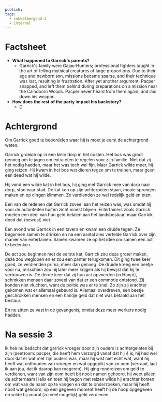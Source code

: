 ```yaml
---
publish: 
tags:
  - sukkelbergdnd-3
  - internal
---
```

# Factsheet
- **What happened to Garrick's parents?**
	- Garrick's family were Gajau-Hunters; professional fighters taught in the art of felling mythical creatures of large proportions. Due to their age and newborn son, missions became sparse, and their technique was lost, resulting in frustration. After yet another argument, Pacper snapped, and left them behind during preparations on a mission near the Calndoorn Woods. Pacper never heard from them again, and laid down his weapon.
- **How does the rest of the party impact his backstory?**
	- D
# Achtergrond
Om Garrick goed te beoordelen waar hij is moet je eerst de achtergrond weten.

Garrick groeide op in een klein dorp in het oosten. Het bos was groot genoeg om te jagen om extra eten te regelen voor zijn familie. Niet dat zij het nodig hadden, maar het was toch wel fijn. Maar Garrick wilde meer, hij ging reizen. Hij kwam in het bos wat dieren tegen om te trainen, maar geen een deed wat hij wilde.

Hij vond een wilde kat in het bos, hij ging met Garrick mee van dorp naar dorp, stad naar stad. De kat kon op zijn achterpoten staan, mooie sprongen maken en op dingen klimmen. Zo verdienden ze wel redelijk geld en eten.

Een van de redenen dat Garrick zoveel aan het reizen was, was omdat hij voor de autoriteiten buiten zicht moest blijven. Entertainers zoals Garrick moeten een deel van hun geld betalen aan het landsbestuur, maar Garrick deed dat (bewust) niet.

Een avond was Garrick in een tavern en kwam een druïde tegen. Ze begonnen samen te drinken en na een aantal ales vertelde Garrick over zijn manier van entertainen. Samen kwamen ze op het idee om samen een act te bedenken.

De act zou beginnen met de eerste kat, Garrick zou deze groter maken, deze zou weglopen en er zou een panter terugkomen. Dit ging twee keer goed, ze verdienden prima, meer dan genoeg. De druïde kreeg een beetje voor nu, misschien zou hij later meer krijgen als hij bewijst dat hij te vertrouwen is. De derde keer dat zij hun act opvoerden (in Hanpr), schrokken mensen daar zoveel van dat er een commotie ontstond. Zij konden niet vluchten, want de politie was er te snel. Zo zijn zij erachter gekomen wat er allemaal gebeurd is. Allemaal overdreven, een beetje geschrokken mensen en een handje geld dat niet was betaald aan het bestuur.

En nu zitten ze vast in de gevangenis, omdat deze meer werkers nodig hadden.
# Na sessie 3
Ik heb nu bedacht dat garrick vroeger door zijn ouders is achtergelaten bij zijn (peet)oom: pacper, die heeft hem verzorgd vanaf dat hij 4 is, hij had wel door dat er wat met zijn ouders was, maar hij wist niet echt wat, want hij heeft wat onthouden van vroeger en wat opgepikt van zn oom (verraad, laat ik aan jou, dat ik daarop kan reageren). Hij ging rondreizen om geld te verdienen, want van zijn oom heeft bij nooit namen gehoord, hij weet alleen de achternaam Helix en toen hij begon met reizen wilde hij erachter komen om wat van de naam op te vangen en dat te onderzoeken, maar hij heeft nooit wat gehoord, op een gegeven moment heeft hij de hoop opgegeven en wilde hij vooral (zo veel mogelijk) geld verdienen